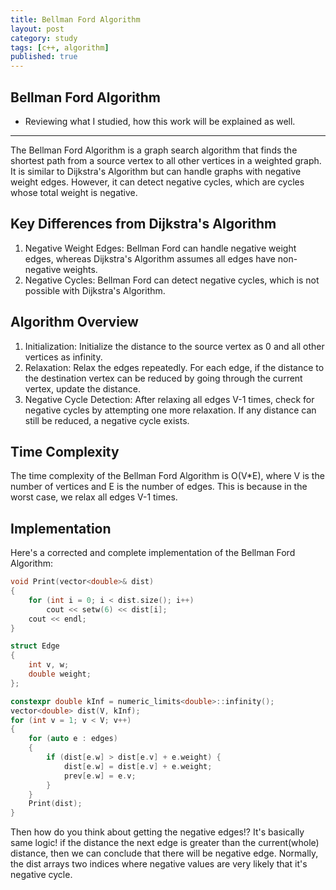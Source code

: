 ```yaml
---
title: Bellman Ford Algorithm
layout: post
category: study
tags: [c++, algorithm]
published: true
---
```


## Bellman Ford Algorithm
* Reviewing what I studied, how this work will be explained as well. 
---

The Bellman Ford Algorithm is a graph search algorithm that finds the shortest path from a source vertex to all other vertices in a weighted graph. It is similar to Dijkstra's Algorithm but can handle graphs with negative weight edges. However, it can detect negative cycles, which are cycles whose total weight is negative.

## Key Differences from Dijkstra's Algorithm
1. Negative Weight Edges: Bellman Ford can handle negative weight edges, whereas Dijkstra's Algorithm assumes all edges have non-negative weights.
2. Negative Cycles: Bellman Ford can detect negative cycles, which is not possible with Dijkstra's Algorithm.

## Algorithm Overview
1. Initialization: Initialize the distance to the source vertex as 0 and all other vertices as infinity.
2. Relaxation: Relax the edges repeatedly. For each edge, if the distance to the destination vertex can be reduced by going through the current vertex, update the distance.
3. Negative Cycle Detection: After relaxing all edges V-1 times, check for negative cycles by attempting one more relaxation. If any distance can still be reduced, a negative cycle exists.

## Time Complexity
The time complexity of the Bellman Ford Algorithm is O(V*E), where V is the number of vertices and E is the number of edges. This is because in the worst case, we relax all edges V-1 times.

## Implementation
Here's a corrected and complete implementation of the Bellman Ford Algorithm:

```c++
void Print(vector<double>& dist)
{
	for (int i = 0; i < dist.size(); i++)
		cout << setw(6) << dist[i];
	cout << endl;
}

struct Edge
{
	int v, w;
	double weight;
};

constexpr double kInf = numeric_limits<double>::infinity();
vector<double> dist(V, kInf);
for (int v = 1; v < V; v++)
{
	for (auto e : edges)
	{
		if (dist[e.w] > dist[e.v] + e.weight) {
			dist[e.w] = dist[e.v] + e.weight;
			prev[e.w] = e.v;
		}
	}
	Print(dist);
}
```

Then how do you think about getting the negative edges!? It's basically same logic! if the distance the next edge is greater than the current(whole) distance, then we can conclude that there will be negative edge. Normally, the dist arrays two indices where negative values are very likely that it's negative cycle.